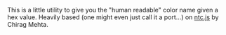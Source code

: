 This is a little utility to give you the "human readable" color name given a hex
value. Heavily based (one might even just call it a port...) on
[ntc.js](http://chir.ag/projects/ntc/) by Chirag Mehta.
